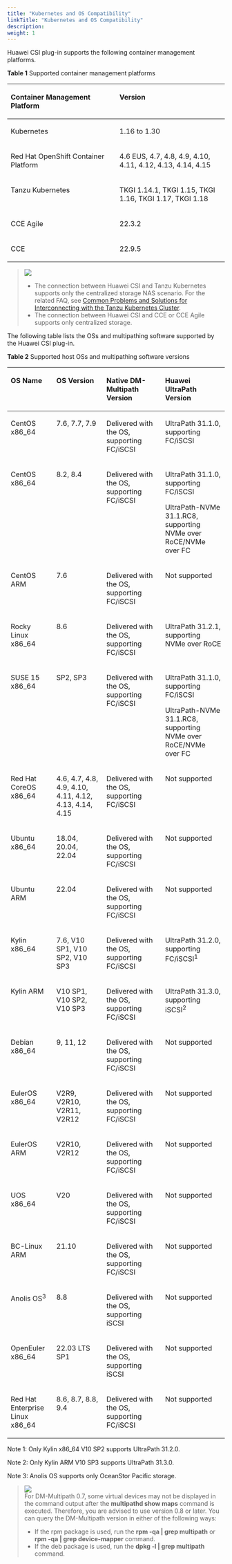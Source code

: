```yaml
---
title: "Kubernetes and OS Compatibility"
linkTitle: "Kubernetes and OS Compatibility"
description: 
weight: 1
---
```


Huawei CSI plug-in supports the following container management platforms.

**Table  1**  Supported container management platforms

<a name="table1074710451516"></a>
<table><thead align="left"><tr id="row474794517118"><th class="cellrowborder" valign="top" width="50%" id="mcps1.2.3.1.1"><p id="p107476451618"><a name="p107476451618"></a><a name="p107476451618"></a>Container Management Platform</p>
</th>
<th class="cellrowborder" valign="top" width="50%" id="mcps1.2.3.1.2"><p id="p1574820451312"><a name="p1574820451312"></a><a name="p1574820451312"></a>Version</p>
</th>
</tr>
</thead>
<tbody><tr id="row774818457119"><td class="cellrowborder" valign="top" width="50%" headers="mcps1.2.3.1.1 "><p id="p774815451619"><a name="p774815451619"></a><a name="p774815451619"></a>Kubernetes</p>
</td>
<td class="cellrowborder" valign="top" width="50%" headers="mcps1.2.3.1.2 "><p id="p1074815457112"><a name="p1074815457112"></a><a name="p1074815457112"></a>1.16 to 1.30</p>
</td>
</tr>
<tr id="row1374812458110"><td class="cellrowborder" valign="top" width="50%" headers="mcps1.2.3.1.1 "><p id="p15748194519116"><a name="p15748194519116"></a><a name="p15748194519116"></a>Red Hat OpenShift Container Platform</p>
</td>
<td class="cellrowborder" valign="top" width="50%" headers="mcps1.2.3.1.2 "><p id="p1774819451114"><a name="p1774819451114"></a><a name="p1774819451114"></a>4.6 EUS, 4.7, 4.8, 4.9, 4.10, 4.11, 4.12, 4.13, 4.14, 4.15</p>
</td>
</tr>
<tr id="row1526064545317"><td class="cellrowborder" valign="top" width="50%" headers="mcps1.2.3.1.1 "><p id="p1426094595313"><a name="p1426094595313"></a><a name="p1426094595313"></a>Tanzu Kubernetes</p>
</td>
<td class="cellrowborder" valign="top" width="50%" headers="mcps1.2.3.1.2 "><p id="p626054555310"><a name="p626054555310"></a><a name="p626054555310"></a>TKGI 1.14.1, TKGI 1.15, TKGI 1.16, TKGI 1.17, TKGI 1.18</p>
</td>
</tr>
<tr id="row117973419355"><td class="cellrowborder" valign="top" width="50%" headers="mcps1.2.3.1.1 "><p id="p1118023483511"><a name="p1118023483511"></a><a name="p1118023483511"></a>CCE Agile</p>
</td>
<td class="cellrowborder" valign="top" width="50%" headers="mcps1.2.3.1.2 "><p id="p418018342356"><a name="p418018342356"></a><a name="p418018342356"></a>22.3.2</p>
</td>
</tr>
<tr id="row2097213814106"><td class="cellrowborder" valign="top" width="50%" headers="mcps1.2.3.1.1 "><p id="p6972113831015"><a name="p6972113831015"></a><a name="p6972113831015"></a>CCE</p>
</td>
<td class="cellrowborder" valign="top" width="50%" headers="mcps1.2.3.1.2 "><p id="p79726387102"><a name="p79726387102"></a><a name="p79726387102"></a>22.9.5</p>
</td>
</tr>
</tbody>
</table>

>![](/css-docs/public_sys-resources/en-us/icon-notice.gif)  
>-   The connection between Huawei CSI and Tanzu Kubernetes supports only the centralized storage NAS scenario. For the related FAQ, see  [Common Problems and Solutions for Interconnecting with the Tanzu Kubernetes Cluster](/docs/troubleshooting/common-problems-and-solutions-for-interconnecting-with-the-tanzu-kubernetes-cluster).
>-   The connection between Huawei CSI and CCE or CCE Agile supports only centralized storage.

The following table lists the OSs and multipathing software supported by the Huawei CSI plug-in.

**Table  2**  Supported host OSs and multipathing software versions

<a name="table133422378818"></a>
<table><thead align="left"><tr id="row83438371381"><th class="cellrowborder" valign="top" width="21%" id="mcps1.2.5.1.1"><p id="p334317371186"><a name="p334317371186"></a><a name="p334317371186"></a>OS Name</p>
</th>
<th class="cellrowborder" valign="top" width="23%" id="mcps1.2.5.1.2"><p id="p1534317371812"><a name="p1534317371812"></a><a name="p1534317371812"></a>OS Version</p>
</th>
<th class="cellrowborder" valign="top" width="27%" id="mcps1.2.5.1.3"><p id="p20513132412163"><a name="p20513132412163"></a><a name="p20513132412163"></a>Native DM-Multipath Version</p>
</th>
<th class="cellrowborder" valign="top" width="28.999999999999996%" id="mcps1.2.5.1.4"><p id="p5519020131610"><a name="p5519020131610"></a><a name="p5519020131610"></a>Huawei UltraPath Version</p>
</th>
</tr>
</thead>
<tbody><tr id="row10343137688"><td class="cellrowborder" valign="top" width="21%" headers="mcps1.2.5.1.1 "><p id="p174422515917"><a name="p174422515917"></a><a name="p174422515917"></a>CentOS x86_64</p>
</td>
<td class="cellrowborder" valign="top" width="23%" headers="mcps1.2.5.1.2 "><p id="p714515424912"><a name="p714515424912"></a><a name="p714515424912"></a>7.6, 7.7, 7.9</p>
</td>
<td class="cellrowborder" valign="top" width="27%" headers="mcps1.2.5.1.3 "><p id="p9513142418162"><a name="p9513142418162"></a><a name="p9513142418162"></a>Delivered with the OS, supporting FC/iSCSI</p>
</td>
<td class="cellrowborder" valign="top" width="28.999999999999996%" headers="mcps1.2.5.1.4 "><p id="p951912207160"><a name="p951912207160"></a><a name="p951912207160"></a>UltraPath 31.1.0, supporting FC/iSCSI</p>
</td>
</tr>
<tr id="row126961850188"><td class="cellrowborder" valign="top" width="21%" headers="mcps1.2.5.1.1 "><p id="p66968571811"><a name="p66968571811"></a><a name="p66968571811"></a>CentOS x86_64</p>
</td>
<td class="cellrowborder" valign="top" width="23%" headers="mcps1.2.5.1.2 "><p id="p146964518186"><a name="p146964518186"></a><a name="p146964518186"></a>8.2, 8.4</p>
</td>
<td class="cellrowborder" valign="top" width="27%" headers="mcps1.2.5.1.3 "><p id="p7696154184"><a name="p7696154184"></a><a name="p7696154184"></a>Delivered with the OS, supporting FC/iSCSI</p>
</td>
<td class="cellrowborder" valign="top" width="28.999999999999996%" headers="mcps1.2.5.1.4 "><p id="p3696175101811"><a name="p3696175101811"></a><a name="p3696175101811"></a>UltraPath 31.1.0, supporting FC/iSCSI</p>
<p id="p13433122917188"><a name="p13433122917188"></a><a name="p13433122917188"></a>UltraPath-NVMe 31.1.RC8, supporting NVMe over RoCE/NVMe over FC</p>
</td>
</tr>
<tr id="row462220559496"><td class="cellrowborder" valign="top" width="21%" headers="mcps1.2.5.1.1 "><p id="p8622205534918"><a name="p8622205534918"></a><a name="p8622205534918"></a>CentOS ARM</p>
</td>
<td class="cellrowborder" valign="top" width="23%" headers="mcps1.2.5.1.2 "><p id="p162295519499"><a name="p162295519499"></a><a name="p162295519499"></a>7.6</p>
</td>
<td class="cellrowborder" valign="top" width="27%" headers="mcps1.2.5.1.3 "><p id="p1571627205016"><a name="p1571627205016"></a><a name="p1571627205016"></a>Delivered with the OS, supporting FC/iSCSI</p>
</td>
<td class="cellrowborder" valign="top" width="28.999999999999996%" headers="mcps1.2.5.1.4 "><p id="p92831342165018"><a name="p92831342165018"></a><a name="p92831342165018"></a>Not supported</p>
</td>
</tr>
<tr id="row338018570509"><td class="cellrowborder" valign="top" width="21%" headers="mcps1.2.5.1.1 "><p id="p65591473511"><a name="p65591473511"></a><a name="p65591473511"></a>Rocky Linux x86_64</p>
</td>
<td class="cellrowborder" valign="top" width="23%" headers="mcps1.2.5.1.2 "><p id="p175591079513"><a name="p175591079513"></a><a name="p175591079513"></a>8.6</p>
</td>
<td class="cellrowborder" valign="top" width="27%" headers="mcps1.2.5.1.3 "><p id="p1355913785117"><a name="p1355913785117"></a><a name="p1355913785117"></a>Delivered with the OS, supporting FC/iSCSI</p>
</td>
<td class="cellrowborder" valign="top" width="28.999999999999996%" headers="mcps1.2.5.1.4 "><p id="p05591714513"><a name="p05591714513"></a><a name="p05591714513"></a>UltraPath 31.2.1, supporting NVMe over RoCE</p>
</td>
</tr>
<tr id="row33431037682"><td class="cellrowborder" valign="top" width="21%" headers="mcps1.2.5.1.1 "><p id="p184420254915"><a name="p184420254915"></a><a name="p184420254915"></a>SUSE 15 x86_64</p>
</td>
<td class="cellrowborder" valign="top" width="23%" headers="mcps1.2.5.1.2 "><p id="p2014514429912"><a name="p2014514429912"></a><a name="p2014514429912"></a>SP2, SP3</p>
</td>
<td class="cellrowborder" valign="top" width="27%" headers="mcps1.2.5.1.3 "><p id="p351302411165"><a name="p351302411165"></a><a name="p351302411165"></a>Delivered with the OS, supporting FC/iSCSI</p>
</td>
<td class="cellrowborder" valign="top" width="28.999999999999996%" headers="mcps1.2.5.1.4 "><p id="p43207517196"><a name="p43207517196"></a><a name="p43207517196"></a>UltraPath 31.1.0, supporting FC/iSCSI</p>
<p id="p1232018541915"><a name="p1232018541915"></a><a name="p1232018541915"></a>UltraPath-NVMe 31.1.RC8, supporting NVMe over RoCE/NVMe over FC</p>
</td>
</tr>
<tr id="row10343113716818"><td class="cellrowborder" valign="top" width="21%" headers="mcps1.2.5.1.1 "><p id="p7442251798"><a name="p7442251798"></a><a name="p7442251798"></a>Red Hat CoreOS x86_64</p>
</td>
<td class="cellrowborder" valign="top" width="23%" headers="mcps1.2.5.1.2 "><p id="p1214517426916"><a name="p1214517426916"></a><a name="p1214517426916"></a>4.6, 4.7, 4.8, 4.9, 4.10, 4.11, 4.12, 4.13, 4.14, 4.15</p>
</td>
<td class="cellrowborder" valign="top" width="27%" headers="mcps1.2.5.1.3 "><p id="p115134245168"><a name="p115134245168"></a><a name="p115134245168"></a>Delivered with the OS, supporting FC/iSCSI</p>
</td>
<td class="cellrowborder" valign="top" width="28.999999999999996%" headers="mcps1.2.5.1.4 "><p id="p19519220141616"><a name="p19519220141616"></a><a name="p19519220141616"></a>Not supported</p>
</td>
</tr>
<tr id="row234312371784"><td class="cellrowborder" valign="top" width="21%" headers="mcps1.2.5.1.1 "><p id="p24411253910"><a name="p24411253910"></a><a name="p24411253910"></a>Ubuntu x86_64</p>
</td>
<td class="cellrowborder" valign="top" width="23%" headers="mcps1.2.5.1.2 "><p id="p141451428911"><a name="p141451428911"></a><a name="p141451428911"></a>18.04, 20.04, 22.04</p>
</td>
<td class="cellrowborder" valign="top" width="27%" headers="mcps1.2.5.1.3 "><p id="p751392431616"><a name="p751392431616"></a><a name="p751392431616"></a>Delivered with the OS, supporting FC/iSCSI</p>
</td>
<td class="cellrowborder" valign="top" width="28.999999999999996%" headers="mcps1.2.5.1.4 "><p id="p351992071616"><a name="p351992071616"></a><a name="p351992071616"></a>Not supported</p>
</td>
</tr>
<tr id="row1279582641416"><td class="cellrowborder" valign="top" width="21%" headers="mcps1.2.5.1.1 "><p id="p7795172661419"><a name="p7795172661419"></a><a name="p7795172661419"></a>Ubuntu ARM</p>
</td>
<td class="cellrowborder" valign="top" width="23%" headers="mcps1.2.5.1.2 "><p id="p14796182613148"><a name="p14796182613148"></a><a name="p14796182613148"></a>22.04</p>
</td>
<td class="cellrowborder" valign="top" width="27%" headers="mcps1.2.5.1.3 "><p id="p173292051151419"><a name="p173292051151419"></a><a name="p173292051151419"></a>Delivered with the OS, supporting FC/iSCSI</p>
</td>
<td class="cellrowborder" valign="top" width="28.999999999999996%" headers="mcps1.2.5.1.4 "><p id="p83292514146"><a name="p83292514146"></a><a name="p83292514146"></a>Not supported</p>
</td>
</tr>
<tr id="row10343173719816"><td class="cellrowborder" valign="top" width="21%" headers="mcps1.2.5.1.1 "><p id="p11441251399"><a name="p11441251399"></a><a name="p11441251399"></a>Kylin x86_64</p>
</td>
<td class="cellrowborder" valign="top" width="23%" headers="mcps1.2.5.1.2 "><p id="p114517420917"><a name="p114517420917"></a><a name="p114517420917"></a>7.6, V10 SP1, V10 SP2, V10 SP3</p>
</td>
<td class="cellrowborder" valign="top" width="27%" headers="mcps1.2.5.1.3 "><p id="p851302401613"><a name="p851302401613"></a><a name="p851302401613"></a>Delivered with the OS, supporting FC/iSCSI</p>
</td>
<td class="cellrowborder" valign="top" width="28.999999999999996%" headers="mcps1.2.5.1.4 "><p id="p6519820151615"><a name="p6519820151615"></a><a name="p6519820151615"></a>UltraPath 31.2.0, supporting FC/iSCSI<sup id="sup1712945141917"><a name="sup1712945141917"></a><a name="sup1712945141917"></a>1</sup></p>
</td>
</tr>
<tr id="row514418498117"><td class="cellrowborder" valign="top" width="21%" headers="mcps1.2.5.1.1 "><p id="p0144174981113"><a name="p0144174981113"></a><a name="p0144174981113"></a>Kylin ARM</p>
</td>
<td class="cellrowborder" valign="top" width="23%" headers="mcps1.2.5.1.2 "><p id="p121441149121117"><a name="p121441149121117"></a><a name="p121441149121117"></a>V10 SP1, V10 SP2, V10 SP3</p>
</td>
<td class="cellrowborder" valign="top" width="27%" headers="mcps1.2.5.1.3 "><p id="p1351318249164"><a name="p1351318249164"></a><a name="p1351318249164"></a>Delivered with the OS, supporting FC/iSCSI</p>
</td>
<td class="cellrowborder" valign="top" width="28.999999999999996%" headers="mcps1.2.5.1.4 "><p id="p35196203166"><a name="p35196203166"></a><a name="p35196203166"></a>UltraPath 31.3.0, supporting iSCSI<sup id="sup185591937155114"><a name="sup185591937155114"></a><a name="sup185591937155114"></a>2</sup></p>
</td>
</tr>
<tr id="row110899123112"><td class="cellrowborder" valign="top" width="21%" headers="mcps1.2.5.1.1 "><p id="p16108109203112"><a name="p16108109203112"></a><a name="p16108109203112"></a>Debian x86_64</p>
</td>
<td class="cellrowborder" valign="top" width="23%" headers="mcps1.2.5.1.2 "><p id="p1310859163119"><a name="p1310859163119"></a><a name="p1310859163119"></a>9, 11, 12</p>
</td>
<td class="cellrowborder" valign="top" width="27%" headers="mcps1.2.5.1.3 "><p id="p91081299314"><a name="p91081299314"></a><a name="p91081299314"></a>Delivered with the OS, supporting FC/iSCSI</p>
</td>
<td class="cellrowborder" valign="top" width="28.999999999999996%" headers="mcps1.2.5.1.4 "><p id="p410816943110"><a name="p410816943110"></a><a name="p410816943110"></a>Not supported</p>
</td>
</tr>
<tr id="row257753715216"><td class="cellrowborder" valign="top" width="21%" headers="mcps1.2.5.1.1 "><p id="p15577537165212"><a name="p15577537165212"></a><a name="p15577537165212"></a>EulerOS x86_64</p>
</td>
<td class="cellrowborder" valign="top" width="23%" headers="mcps1.2.5.1.2 "><p id="p15771637195210"><a name="p15771637195210"></a><a name="p15771637195210"></a>V2R9, V2R10, V2R11, V2R12</p>
</td>
<td class="cellrowborder" valign="top" width="27%" headers="mcps1.2.5.1.3 "><p id="p14470145615315"><a name="p14470145615315"></a><a name="p14470145615315"></a>Delivered with the OS, supporting FC/iSCSI</p>
</td>
<td class="cellrowborder" valign="top" width="28.999999999999996%" headers="mcps1.2.5.1.4 "><p id="p14701656125313"><a name="p14701656125313"></a><a name="p14701656125313"></a>Not supported</p>
</td>
</tr>
<tr id="row292017416534"><td class="cellrowborder" valign="top" width="21%" headers="mcps1.2.5.1.1 "><p id="p7920841155312"><a name="p7920841155312"></a><a name="p7920841155312"></a>EulerOS ARM</p>
</td>
<td class="cellrowborder" valign="top" width="23%" headers="mcps1.2.5.1.2 "><p id="p1792014110534"><a name="p1792014110534"></a><a name="p1792014110534"></a>V2R10, V2R12</p>
</td>
<td class="cellrowborder" valign="top" width="27%" headers="mcps1.2.5.1.3 "><p id="p10150157115312"><a name="p10150157115312"></a><a name="p10150157115312"></a>Delivered with the OS, supporting FC/iSCSI</p>
</td>
<td class="cellrowborder" valign="top" width="28.999999999999996%" headers="mcps1.2.5.1.4 "><p id="p415055725312"><a name="p415055725312"></a><a name="p415055725312"></a>Not supported</p>
</td>
</tr>
<tr id="row10474145114011"><td class="cellrowborder" valign="top" width="21%" headers="mcps1.2.5.1.1 "><p id="p174741753402"><a name="p174741753402"></a><a name="p174741753402"></a>UOS x86_64</p>
</td>
<td class="cellrowborder" valign="top" width="23%" headers="mcps1.2.5.1.2 "><p id="p134758574010"><a name="p134758574010"></a><a name="p134758574010"></a>V20</p>
</td>
<td class="cellrowborder" valign="top" width="27%" headers="mcps1.2.5.1.3 "><p id="p34753524019"><a name="p34753524019"></a><a name="p34753524019"></a>Delivered with the OS, supporting FC/iSCSI</p>
</td>
<td class="cellrowborder" valign="top" width="28.999999999999996%" headers="mcps1.2.5.1.4 "><p id="p947516574016"><a name="p947516574016"></a><a name="p947516574016"></a>Not supported</p>
</td>
</tr>
<tr id="row867984183816"><td class="cellrowborder" valign="top" width="21%" headers="mcps1.2.5.1.1 "><p id="p1967912417382"><a name="p1967912417382"></a><a name="p1967912417382"></a>BC-Linux ARM</p>
</td>
<td class="cellrowborder" valign="top" width="23%" headers="mcps1.2.5.1.2 "><p id="p1967915493815"><a name="p1967915493815"></a><a name="p1967915493815"></a>21.10</p>
</td>
<td class="cellrowborder" valign="top" width="27%" headers="mcps1.2.5.1.3 "><p id="p1467974163820"><a name="p1467974163820"></a><a name="p1467974163820"></a>Delivered with the OS, supporting FC/iSCSI</p>
</td>
<td class="cellrowborder" valign="top" width="28.999999999999996%" headers="mcps1.2.5.1.4 "><p id="p26792411387"><a name="p26792411387"></a><a name="p26792411387"></a>Not supported</p>
</td>
</tr>
<tr id="row4144193719134"><td class="cellrowborder" valign="top" width="21%" headers="mcps1.2.5.1.1 "><p id="p914473714135"><a name="p914473714135"></a><a name="p914473714135"></a>Anolis OS<sup id="sup19737153002119"><a name="sup19737153002119"></a><a name="sup19737153002119"></a>3</sup></p>
</td>
<td class="cellrowborder" valign="top" width="23%" headers="mcps1.2.5.1.2 "><p id="p1214473771310"><a name="p1214473771310"></a><a name="p1214473771310"></a>8.8</p>
</td>
<td class="cellrowborder" valign="top" width="27%" headers="mcps1.2.5.1.3 "><p id="p14144837121313"><a name="p14144837121313"></a><a name="p14144837121313"></a>Delivered with the OS, supporting iSCSI</p>
</td>
<td class="cellrowborder" valign="top" width="28.999999999999996%" headers="mcps1.2.5.1.4 "><p id="p16145113761319"><a name="p16145113761319"></a><a name="p16145113761319"></a>Not supported</p>
</td>
</tr>
<tr id="row1941116615225"><td class="cellrowborder" valign="top" width="21%" headers="mcps1.2.5.1.1 "><p id="p17411196152216"><a name="p17411196152216"></a><a name="p17411196152216"></a>OpenEuler x86_64</p>
</td>
<td class="cellrowborder" valign="top" width="23%" headers="mcps1.2.5.1.2 "><p id="p241115619228"><a name="p241115619228"></a><a name="p241115619228"></a>22.03 LTS SP1</p>
</td>
<td class="cellrowborder" valign="top" width="27%" headers="mcps1.2.5.1.3 "><p id="p1541176132218"><a name="p1541176132218"></a><a name="p1541176132218"></a>Delivered with the OS, supporting iSCSI</p>
</td>
<td class="cellrowborder" valign="top" width="28.999999999999996%" headers="mcps1.2.5.1.4 "><p id="p9412146192210"><a name="p9412146192210"></a><a name="p9412146192210"></a>Not supported</p>
</td>
</tr>
<tr id="row141121958174817"><td class="cellrowborder" valign="top" width="21%" headers="mcps1.2.5.1.1 "><p id="p411217583481"><a name="p411217583481"></a><a name="p411217583481"></a>Red Hat Enterprise Linux x86_64</p>
</td>
<td class="cellrowborder" valign="top" width="23%" headers="mcps1.2.5.1.2 "><p id="p91129587480"><a name="p91129587480"></a><a name="p91129587480"></a>8.6, 8.7, 8.8, 9.4</p>
</td>
<td class="cellrowborder" valign="top" width="27%" headers="mcps1.2.5.1.3 "><p id="p141128581485"><a name="p141128581485"></a><a name="p141128581485"></a>Delivered with the OS, supporting FC/iSCSI</p>
</td>
<td class="cellrowborder" valign="top" width="28.999999999999996%" headers="mcps1.2.5.1.4 "><p id="p511205884815"><a name="p511205884815"></a><a name="p511205884815"></a>Not supported</p>
</td>
</tr>
</tbody>
</table>

Note 1: Only Kylin x86\_64 V10 SP2 supports UltraPath 31.2.0.

Note 2: Only Kylin ARM V10 SP3 supports UltraPath 31.3.0.

Note 3: Anolis OS supports only OceanStor Pacific storage.

>![](/css-docs/public_sys-resources/en-us/icon-note.gif)  
>For DM-Multipath 0.7, some virtual devices may not be displayed in the command output after the  **multipathd show maps**  command is executed. Therefore, you are advised to use version 0.8 or later.
>You can query the DM-Multipath version in either of the following ways:
>-   If the rpm package is used, run the  **rpm -qa | grep multipath**  or  **rpm -qa | grep device-mapper**  command.
>-   If the deb package is used, run the  **dpkg -l | grep multipath**  command.

